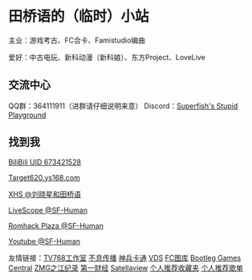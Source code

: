 # 田桥语的（临时）小站

主业：游戏考古、FC合卡、Famistudio编曲 

爱好：中古电玩、新科动漫（新科娘）、东方Project、LoveLive

## 交流中心

QQ群：364111911（进群请仔细说明来意）
Discord：[Superfish's Stupid Playground](http://discord.gg/vUDtvYZXXj)

## 找到我

[BiliBili UID 673421528](http://space.bilibili.com/673421528)

[Target620.ys168.com](http://target620.ys168.com)

[XHS @刘晓星和田桥语](https://www.xiaohongshu.com/user/profile/66054175000000000600d44e)

[LiveScope @SF-Human](https://livescope.tv/space/SF-Human)

[Romhack Plaza @SF-Human](https://romhackplaza.org/user/sf-human/)

[Youtube @SF-Human](https://www.youtube.com/@sf-human)

友情链接：[TV768工作室](https://tv768.xyz) [不息传播](https://buxicim.github.io/) [神兵卡通](http://old.shenbingcartoon.com) [VDS](http://vds.pub) [FC图库](http://fcpic.nesbbs.com/) [Bootleg Games Central](http://bootleg.games) [ZMG之江纪录](https://zmtv.cztv.com/cmsh5-share/prod/cztv-tvLive/index.html?pageId=112) [第一财经](http://www.yicai.com/) [Satellaview](https://superfamicom.org/blog/) [个人推荐收藏夹](https://www.bilibili.com/medialist/detail/ml2431444428?type=1&spm_id_from=333.999.0.0) [个人推荐歌单](https://music.163.com/m/playlist?id=13440149472&creatorId=9223234747)
